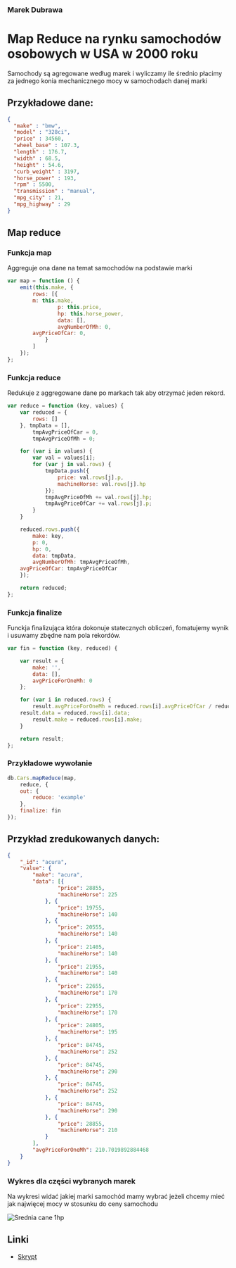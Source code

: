 ### Marek Dubrawa
# Map Reduce na rynku samochodów osobowych w USA w 2000 roku

Samochody są agregowane według marek i wyliczamy ile średnio płacimy za jednego konia mechanicznego mocy w samochodach danej marki 

## Przykładowe dane:

```json
{
  "make" : "bmw",
  "model" : "328ci",
  "price" : 34560,
  "wheel_base" : 107.3,
  "length" : 176.7,
  "width" : 68.5,
  "height" : 54.6,
  "curb_weight" : 3197,
  "horse_power" : 193,
  "rpm" : 5500,
  "transmission" : "manual",
  "mpg_city" : 21,
  "mpg_highway" : 29
}
```
## Map reduce
### Funkcja map

Aggreguje ona dane na temat samochodów na podstawie marki

```javascript
var map = function () {
    emit(this.make, {
        rows: [{
		m: this.make,
                p: this.price,
                hp: this.horse_power,
                data: [],
                avgNumberOfMh: 0,
		avgPriceOfCar: 0,
            }
        ]
    });
};
```

### Funkcja reduce

Redukuje z aggregowane dane po markach tak aby otrzymać jeden rekord.

```javascript
var reduce = function (key, values) {
    var reduced = {
        rows: []
    }, tmpData = [],
        tmpAvgPriceOfCar = 0,
        tmpAvgPriceOfMh = 0;

    for (var i in values) {
        var val = values[i];
        for (var j in val.rows) {
            tmpData.push({
                price: val.rows[j].p,
                machineHorse: val.rows[j].hp
            });
            tmpAvgPriceOfMh += val.rows[j].hp;
            tmpAvgPriceOfCar += val.rows[j].p;
        }
    }

    reduced.rows.push({
        make: key,
        p: 0,
        hp: 0,
        data: tmpData,
        avgNumberOfMh: tmpAvgPriceOfMh,
	avgPriceOfCar: tmpAvgPriceOfCar
    });

    return reduced;
};
```

### Funkcja finalize

Funckja finalizująca która dokonuje statecznych obliczeń, fomatujemy wynik i usuwamy zbędne nam pola rekordów.

```javascript
var fin = function (key, reduced) {

    var result = {
        make: '',
        data: [],
        avgPriceForOneMh: 0
    };

    for (var i in reduced.rows) {
        result.avgPriceForOneMh = reduced.rows[i].avgPriceOfCar / reduced.rows[i].avgNumberOfMh;
	result.data = reduced.rows[i].data;
        result.make = reduced.rows[i].make;
    }

    return result;
};
```

### Przykładowe wywołanie

```javascript
db.Cars.mapReduce(map,
    reduce, {
    out: {
        reduce: 'example'
    },
    finalize: fin
});
```

## Przykład zredukowanych danych:

```json
{
    "_id": "acura",
    "value": {
        "make": "acura",
        "data": [{
                "price": 28855,
                "machineHorse": 225
            }, {
                "price": 19755,
                "machineHorse": 140
            }, {
                "price": 20555,
                "machineHorse": 140
            }, {
                "price": 21405,
                "machineHorse": 140
            }, {
                "price": 21955,
                "machineHorse": 140
            }, {
                "price": 22655,
                "machineHorse": 170
            }, {
                "price": 22955,
                "machineHorse": 170
            }, {
                "price": 24805,
                "machineHorse": 195
            }, {
                "price": 84745,
                "machineHorse": 252
            }, {
                "price": 84745,
                "machineHorse": 290
            }, {
                "price": 84745,
                "machineHorse": 252
            }, {
                "price": 84745,
                "machineHorse": 290
            }, {
                "price": 28855,
                "machineHorse": 210
            }
        ],
        "avgPriceForOneMh": 210.7019892884468
    }
}

```

### Wykres dla części wybranych marek
Na wykresi widać jakiej marki samochód mamy wybrać jeżeli chcemy mieć jak najwięcej mocy w stosunku do ceny samochodu

![Srednia cane 1hp](https://raw.github.com/Socr4tes/map-reduce/master/images/mdubrawa/avg1hp.png)


## Linki
* [Skrypt](/scripts/mapReduce_mdubrawa.js)
